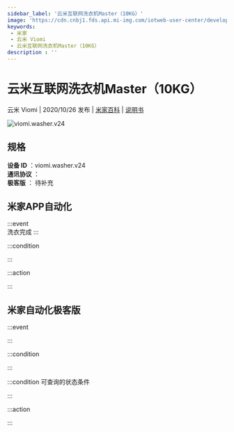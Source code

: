 ```yaml
---
sidebar_label: '云米互联网洗衣机Master（10KG）'
image: 'https://cdn.cnbj1.fds.api.mi-img.com/iotweb-user-center/developer_1679048481430LHy2Z03N.png?GalaxyAccessKeyId=AKVGLQWBOVIRQ3XLEW&Expires=9223372036854775807&Signature=m2i8n79bOP0Fj+ZhUy6HO7fUPTk='
keywords: 
 - 米家
 - 云米 Viomi
 - 云米互联网洗衣机Master（10KG）
description : ''
---
```

# 云米互联网洗衣机Master（10KG）

云米 Viomi | 2020/10/26 发布 | [米家百科](https://home.mi.com/webapp/content/baike/product/index.html?model=viomi.washer.v24) | [说明书](https://home.mi.com/views/introduction.html?model=viomi.washer.v24&region=cn)

![viomi.washer.v24](https://cdn.cnbj1.fds.api.mi-img.com/iotweb-user-center/developer_1679048481430LHy2Z03N.png?GalaxyAccessKeyId=AKVGLQWBOVIRQ3XLEW&Expires=9223372036854775807&Signature=m2i8n79bOP0Fj+ZhUy6HO7fUPTk=)

## 规格  
> 
**设备 ID** ：viomi.washer.v24  
**通讯协议** ：  
**极客版**  ： 待补充 


## 米家APP自动化  

:::event  
洗衣完成
:::

:::condition  

:::

:::action   

:::

## 米家自动化极客版  

:::event  

:::

:::condition  

:::

:::condition 可查询的状态条件  

:::

:::action  

:::

        
